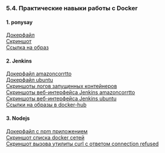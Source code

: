 ### 5.4. Практические навыки работы с Docker
#### 1. ponysay
[Докерфайл](https://github.com/nprovorkova/devops-training/blob/master/05-virt-04-docker-practical-skills/ponysay/Dockerfile)
<br>[Скриншот](https://github.com/nprovorkova/devops-training/blob/master/05-virt-04-docker-practical-skills/ponysay/ponysay.jpg)
<br>[Ссылка на образ](https://hub.docker.com/repository/docker/provorkova/netology-ponysay)

#### 2. Jenkins
[Докерфайл amazoncorrtto](https://github.com/nprovorkova/devops-training/blob/master/05-virt-04-docker-practical-skills/jenkins/Dockerfile-amazoncorretto)
<br>[Докерфайл ubuntu](https://github.com/nprovorkova/devops-training/blob/master/05-virt-04-docker-practical-skills/jenkins/Dockerfile-ubuntu)
<br>[Скриншоты логов запущенных контейнеров](https://github.com/nprovorkova/devops-training/blob/master/05-virt-04-docker-practical-skills/jenkins/logs.jpg)
<br>[Скриншоты веб-интерфейса Jenkins amazoncorrtto](https://github.com/nprovorkova/devops-training/blob/master/05-virt-04-docker-practical-skills/jenkins/amazoncorretto.jpg)
<br>[Скриншоты веб-интерфейса Jenkins ubuntu](https://github.com/nprovorkova/devops-training/blob/master/05-virt-04-docker-practical-skills/jenkins/ubuntu.jpg)
<br>[Ссылки на образы в docker-hub](https://hub.docker.com/repository/docker/provorkova/netology-jenkins/tags?page=1&ordering=last_updated)

#### 3. Nodejs
[Докерфайл с npm приложением](https://github.com/nprovorkova/devops-training/blob/master/05-virt-04-docker-practical-skills/nodejs/Dockerfile)
<br>[Скриншот списка docker сетей](https://github.com/nprovorkova/devops-training/blob/master/05-virt-04-docker-practical-skills/nodejs/nodejs%20network.jpg)
<br>[Скриншот вызова утилиты curl с ответом connection refused](https://github.com/nprovorkova/devops-training/blob/master/05-virt-04-docker-practical-skills/nodejs/nodejs%20curl.jpg)


